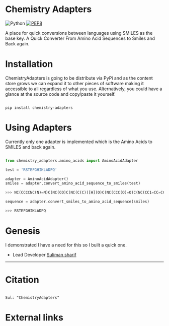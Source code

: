 Chemistry Adapters
==================

![Python](https://img.shields.io/badge/python-3.6-blue.svg)
[![PEP8](https://img.shields.io/badge/code%20style-pep8-orange.svg)](https://www.python.org/dev/peps/pep-0008/)

A place for quick conversions between languages using SMILES as the base key. A Quick Converter From Amino Acid Sequences to Smiles and Back again. 

Installation 
============

ChemistryAdapters is going to be distribute via PyPi and as the content store grows we can expand it to other pieces of software
making it accessible to all regardless of what you use. Alternatively, you could have a glance at the source code and copy/paste
it yourself.

```

pip install chemistry-adapters

```
Using Adapters
=====================

Currently only one adapter is implemented which is the Amino Acids to SMILES and back again.

```python

from chemistry_adapters.amino_acids import AminoAcidAdapter

test = 'RSTEFGHIKLADPQ'

adapter = AminoAcidAdapter()
smiles = adapter.convert_amino_acid_sequence_to_smiles(test)

>>> NC(CCCCNC(N)=N)C(NC(CO)C(NC(C(C)([H])O)C(NC(CCC(O)=O)C(NC(CC1=CC=CC=C1)C(NC([H])C(NC(CC1=CNC=N1)C(NC(C(CC)([H])C)C(NC(CCCCN)C(NC(CC(C)C)C(NC(C)C(NC(CC(O)=O)C(NC(C2CCCN2)C(NC(CCC(N)=O)C(NCC(O)=O)=O)=O)=O)=O)=O)=O)=O)=O)=O)=O)=O)=O)=O)=O

sequence = adapter.convert_smiles_to_amino_acid_sequence(smiles)

>>> RSTEFGHIKLADPQ

```

Genesis
=======

I demonstrated I have a need for this so I built a quick one. 

- Lead Developer [Suliman sharif](http://sulstice.github.io/)

* * * * *

Citation
========


```

Sul: "ChemistryAdapters" 

```
External links
==============


